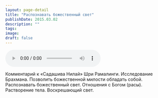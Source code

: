 ```yaml
---
layout: page-detail
title: "Распознавать божественный свет"
publishDate: 2015.03.02
description: ""
tags:
image:
draft: false
---
```


<audio title="2015.03.02 - Распознавать божественный свет.mp3" src="/upload/iblock/400/400b83147f60208c705d7e61e0bab117.mp3" controls=""></audio>

 Комментарий к «Садашива Нилай» Шри Рамалинги. Исследование Брахмана. Позволить божественной милости обладать собой. Распознавать божественный свет. Отношения с Богом (расы). Растворение тела. Воскрешающий свет. 

  
